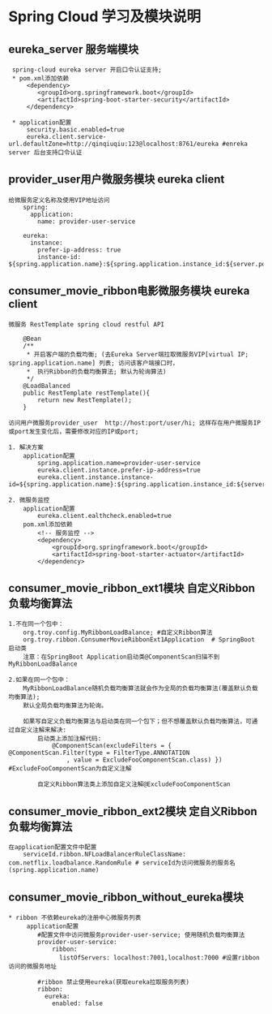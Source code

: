 # Spring Cloud  学习及模块说明                 
## eureka_server 服务端模块
     spring-cloud eureka server 开启口令认证支持;
     * pom.xml添加依赖
         <dependency>
            <groupId>org.springframework.boot</groupId>
            <artifactId>spring-boot-starter-security</artifactId>
         </dependency>

     * application配置
         security.basic.enabled=true
         eureka.client.service-url.defaultZone=http://qinqiuqiu:123@localhost:8761/eureka #enreka server 后台支持口令认证

## provider_user用户微服务模块 eureka client
    给微服务定义名称及使用VIP地址访问
        spring:
          application:
            name: provider-user-service
        
        eureka:
          instance:
            prefer-ip-address: true
            instance-id: ${spring.application.name}:${spring.application.instance_id:${server.port}}    


## consumer_movie_ribbon电影微服务模块 eureka client
    微服务 RestTemplate spring cloud restful API
```
    @Bean
    /**
     * 开启客户端的负载均衡; (去Eureka Server端拉取微服务VIP[virtual IP; spring.application.name] 列表; 访问该客户端接口时，
     * 	执行Ribbon的负载均衡算法; 默认为轮询算法)
     */
    @LoadBalanced
    public RestTemplate restTemplate(){
        return new RestTemplate();
    }
```
    访问用户微服务provider_user  http://host:port/user/hi; 这样存在用户微服务IP或port发生变化后，需要修改对应的IP或port;

    1. 解决方案
        application配置
            spring.application.name=provider-user-service
            eureka.client.instance.prefer-ip-address=true
            eureka.client.instance.instance-id=${spring.application.name}:${spring.application.instance_id:${server.port}}

    2. 微服务监控
        application配置
            eureka.client.ealthcheck.enabled=true
        pom.xml添加依赖
            <!-- 服务监控 -->
            <dependency>
                <groupId>org.springframework.boot</groupId>
                <artifactId>spring-boot-starter-actuator</artifactId>
            </dependency>

## consumer_movie_ribbon_ext1模块 自定义Ribbon负载均衡算法
    1.不在同一个包中：
        org.troy.config.MyRibbonLoadBalance; #自定义Ribbon算法
        org.troy.ribbon.ConsumerMovieRibbonExt1Application  # SpringBoot 启动类
        注意：在SpringBoot Application启动类@ComponentScan扫描不到MyRibbonLoadBalance

    2.如果在同一个包中：
        MyRibbonLoadBalance随机负载均衡算法就会作为全局的负载均衡算法(覆盖默认负载均衡算法);
        默认全局负载均衡算法为轮询。

        如果写自定义负载均衡算法与启动类在同一个包下；但不想覆盖默认负载均衡算法，可通过自定义注解来解决:
            启动类上添加注解代码:
                @ComponentScan(excludeFilters = { @ComponentScan.Filter(type = FilterType.ANNOTATION
                    , value = ExcludeFooComponentScan.class) }) #ExcludeFooComponentScan为自定义注解

            自定义Ribbon算法类上添加自定义注解@ExcludeFooComponentScan

## consumer_movie_ribbon_ext2模块 定自义Ribbon负载均衡算法
    在application配置文件中配置
        serviceId.ribbon.NFLoadBalancerRuleClassName: com.netflix.loadbalance.RandomRule # serviceId为访问微服务的服务名(spring.application.name)

## consumer_movie_ribbon_without_eureka模块
    * ribbon 不依赖eureka的注册中心微服务列表
         application配置
            #配置文件中访问微服务provider-user-service; 使用随机负载均衡算法
            provider-user-service:
                ribbon:
                  listOfServers: localhost:7001,localhost:7000 #设置ribbon访问的微服务地址
            
            #ribbon 禁止使用eureka(获取eureka拉取服务列表)
            ribbon:
              eureka:
                enabled: false




